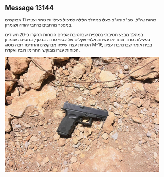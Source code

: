 ## Message 13144

כוחות צה"ל, שב"כ ומג"ב פעלו במהלך הלילה לסיכול פעילויות טרור ועצרו 11 מבוקשים במספר מרחבים ברחבי יהודה ושומרון. 

במהלך מבצע חטיבתי בסלפית שבחטיבת אפרים הכוחות תחקרו כ-20 חשודים בפעילות טרור והחרימו עשרות אלפי שקלים של כספי טרור. בנוסף, בחטיבת שומרון הכוחות עצרו שישה מבוקשים והחרימו רובה מסוג M-16, בבית אומר שבחטיבת עציון הכוחות עצרו מבוקש והחרימו רובה ואקדח.

![Photo](13144/13144_photo.jpg)
